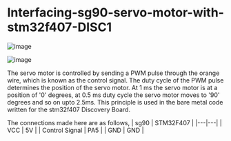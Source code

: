 # Interfacing-sg90-servo-motor-with-stm32f407-DISC1

![image](https://user-images.githubusercontent.com/56625259/130080296-e2cd51da-600a-4584-85c7-ff7283a5eb2a.png)


![image](https://user-images.githubusercontent.com/56625259/130080344-4e280f41-d8cb-43d3-a9fe-013cfe64d3b6.png)

The servo motor is controlled by sending a PWM pulse through the orange wire, which is known as the control signal. The duty cycle of the PWM pulse determines the position of the servo motor. At 1 ms the servo motor is at a position of '0' degrees, at 0.5 ms duty cycle the servo motor moves to '90' degrees and so on upto 2.5ms. This principle is used in the bare metal code written for the stm32f407 Discovery Board.


The connections made here are as follows,
| sg90 | STM32F407 |
|---|---|
| VCC | 5V |
| Control Signal | PA5 |
| GND | GND |
